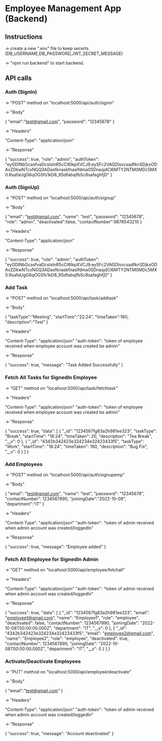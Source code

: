 # Employee Management App (Backend)

## Instructions

-> create a new ".env" file to keep secerts (DB_USERNAME,DB_PASSWORD,JWT_SECRET_MESSAGE)

-> "npm run backend" to start backend.

## API calls

### Auth (SignIn)

-> "POST" method on "localhost:5000/api/auth/signin"

-> "Body"

{
"email":"test@gmail.com",
"password": "12345678"
}

-> "Headers"

"Content-Type": "application/json"

-> "Response"

{
"success": true,
"role": "admin",
"authToken": "eyGDINbGcasfvaDcsIsInR5cCI6IkpXVCJ9.eySFc2VAGDIsvcsadfknSDjkxODAxZDkwNTcxNGQ3ADasfknaskfnaslfdma0SDnasjdCI6MTY2NTM0MDc5MX0.RsafaUgG6qOGSfs1kD8_9SdfabsjfbSc8safaghfjD"
}

### Auth (SignUp)

-> "POST" method on "localhost:5000/api/auth/signup"

-> "Body"

{
"email": "test@gmail.com",
"name": "test",
"password": "12345678",
"role": "admin",
"deactivated":false,
"contactNumber":9876543210
}

-> "Headers"

"Content-Type": "application/json"

-> "Response"

{
"success": true,
"role": "admin",
"authToken": "eyGDINbGcasfvaDcsIsInR5cCI6IkpXVCJ9.eySFc2VAGDIsvcsadfknSDjkxODAxZDkwNTcxNGQ3ADasfknaskfnaslfdma0SDnasjdCI6MTY2NTM0MDc5MX0.RsafaUgG6qOGSfs1kD8_9SdfabsjfbSc8safaghfjD"
}

### Add Task

-> "POST" method on "localhost:5000/api/task/addtask"

-> "Body"

{
"taskType":"Meeting",
"startTime":"22:24",
"timeTaken":160,
"description":"Test"
}

-> "Headers"

"Content-Type": "application/json"
"auth-token": "token of employee received when employee account was created be admin"

-> "Response"

{
"success": true,
"message": "Task Added Successfully"
}

### Fetch All Tasks for SignedIn Employee

-> "GET" method on "localhost:5000/api/task/fetchtask"

-> "Headers"

"Content-Type": "application/json"
"auth-token": "token of employee received when employee account was created be admin"

-> "Response"

{
"success": true,
"data": [
{
"_id": "1234567fg83a2h981ee323",
"taskType": "Break",
"startTime": "18:24",
"timeTaken": 20,
"description": "Tea Break",
"__v": 0
},
{
"_id": "4342b342423e324234e32423433f5",
"taskType": "Work",
"startTime": "18:24",
"timeTaken": 160,
"description": "Bug Fix",
"__v": 0
}
]
}

### Add Employees

-> "POST" method on "localhost:5000/api/auth/signupemp"

-> "Body"

{
"email": "test@gmail.com",
"name": "test",
"password": "12345678",
"contactNumber": 1234567890,
"joiningDate":"2022-10-08",
"department":"IT"
}

-> "Headers"

"Content-Type": "application/json"
"auth-token": "token of admin received when admin account was created/loggedIn"

-> "Response"

{
"success": true,
"message": "Employee added"
}

### Fetch All Employee for SignedIn Admin

-> "GET" method on "localhost:5000/api/employee/fetchall"

-> "Headers"

"Content-Type": "application/json"
"auth-token": "token of admin received when admin account was created/loggedIn"

-> "Response"

{
"success": true,
"data": [
{
"_id": "1234567fg83a2h981ee323",
"email": "employee1@gmail.com",
"name": "Employee1",
"role": "employee",
"deactivated": false,
"contactNumber": 1234567890,
"joiningDate": "2022-10-08T00:00:00.000Z",
"department": "IT",
"__v": 0
},
{
"_id": "4342b342423e324234e32423433f5",
"email": "employee2@gmail.com",
"name": "Employee2",
"role": "employee",
"deactivated": true,
"contactNumber": 1234567890,
"joiningDate": "2022-10-08T00:00:00.000Z",
"department": "IT",
"__v": 0
}
]
}

### Activate/Deactivate Employees

-> "PUT" method on "localhost:5000/api/employee/deactivate"

-> "Body"

{
"email":"test@gmail.com"
}

-> "Headers"

"Content-Type": "application/json"
"auth-token": "token of admin received when admin account was created/loggedIn"

-> "Response"

{
"success": true,
"message": "Account deactivated"
}

